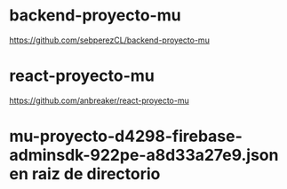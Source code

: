 # backend-proyecto-mu

https://github.com/sebperezCL/backend-proyecto-mu

# react-proyecto-mu

https://github.com/anbreaker/react-proyecto-mu

# mu-proyecto-d4298-firebase-adminsdk-922pe-a8d33a27e9.json en raiz de directorio
